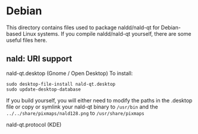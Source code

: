 
Debian
====================
This directory contains files used to package naldd/nald-qt
for Debian-based Linux systems. If you compile naldd/nald-qt yourself, there are some useful files here.

## nald: URI support ##


nald-qt.desktop  (Gnome / Open Desktop)
To install:

	sudo desktop-file-install nald-qt.desktop
	sudo update-desktop-database

If you build yourself, you will either need to modify the paths in
the .desktop file or copy or symlink your nald-qt binary to `/usr/bin`
and the `../../share/pixmaps/nald128.png` to `/usr/share/pixmaps`

nald-qt.protocol (KDE)


